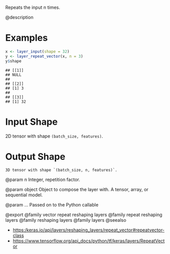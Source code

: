 Repeats the input n times.

@description

# Examples

```r
x <- layer_input(shape = 32)
y <- layer_repeat_vector(x, n = 3)
y$shape
```

```
## [[1]]
## NULL
##
## [[2]]
## [1] 3
##
## [[3]]
## [1] 32
```

# Input Shape
2D tensor with shape `(batch_size, features)`.

# Output Shape
    3D tensor with shape `(batch_size, n, features)`.

@param n
Integer, repetition factor.

@param object
Object to compose the layer with. A tensor, array, or sequential model.

@param ...
Passed on to the Python callable

@export
@family vector repeat reshaping layers
@family repeat reshaping layers
@family reshaping layers
@family layers
@seealso
+ <https:/keras.io/api/layers/reshaping_layers/repeat_vector#repeatvector-class>
+ <https://www.tensorflow.org/api_docs/python/tf/keras/layers/RepeatVector>

